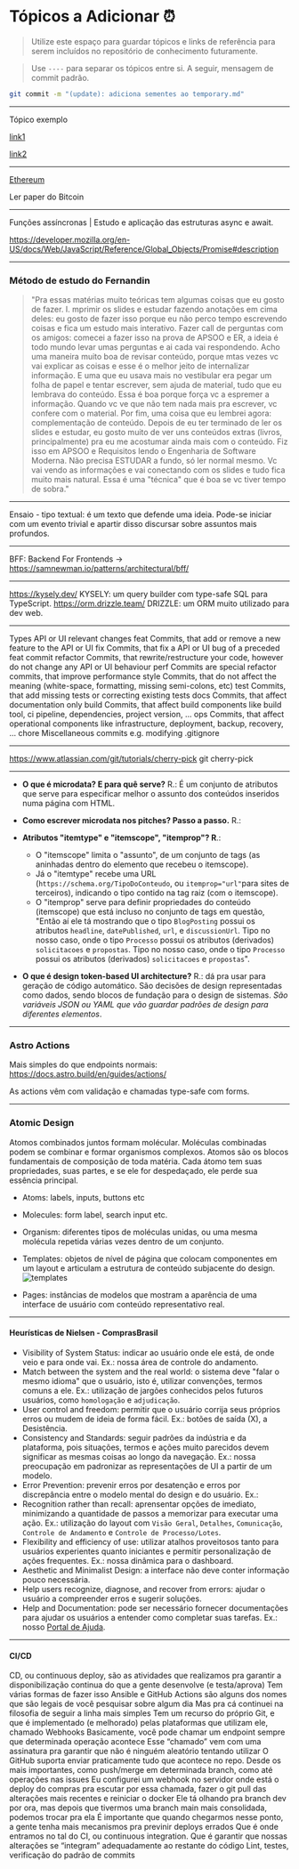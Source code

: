 # Tópicos a Adicionar ⏰
 > Utilize este espaço para guardar tópicos e links de referência para serem incluídos no repositório de conhecimento futuramente.

 > Use `----` para separar os tópicos entre si. A seguir, mensagem de commit padrão. 

```bash
git commit -m "(update): adiciona sementes ao temporary.md"
```

----
Tópico exemplo

[link1](link)

[link2](link)

----
[Ethereum](https://ethereum.org/en/developers/docs/)

Ler paper do Bitcoin

----
Funções assíncronas | Estudo e aplicação das estruturas async e await.

https://developer.mozilla.org/en-US/docs/Web/JavaScript/Reference/Global_Objects/Promise#description

----
### Método de estudo do Fernandin 
 > "Pra essas matérias muito teóricas tem algumas coisas que eu gosto de fazer.
I. mprimir os slides e estudar fazendo anotações em cima deles: eu gosto de fazer isso porque eu não perco tempo escrevendo coisas e fica um estudo mais interativo.
Fazer call de perguntas com os amigos: comecei a fazer isso na prova de APSOO e ER, a ideia é todo mundo levar umas perguntas e ai cada vai respondendo. Acho uma maneira muito boa de revisar conteúdo, porque mtas vezes vc vai explicar as coisas e esse é o melhor jeito de internalizar informação.
> E uma que eu usava mais no vestibular era pegar um folha de papel e tentar escrever, sem ajuda de material, tudo que eu lembrava do conteúdo. Essa é boa porque força vc a espremer a informação. Quando vc ve que não tem nada mais pra escrever, vc confere com o material.
> Por fim, uma coisa que eu lembrei agora: complementação de conteúdo. Depois de eu ter terminado de ler os slides e estudar, eu gosto muito de ver uns conteúdos extras (livros, principalmente) pra eu me acostumar ainda mais com o conteúdo. Fiz isso em APSOO e Requisitos lendo o Engenharia de Software Moderna. Não precisa ESTUDAR a fundo, só ler normal mesmo. Vc vai vendo as informações e vai conectando com os slides e tudo fica muito mais natural. Essa é uma "técnica" que é boa se vc tiver tempo de sobra."

----
Ensaio - tipo textual: é um texto que defende uma ideia. Pode-se iniciar com um evento trivial e apartir disso discursar sobre assuntos mais profundos.


----
BFF: Backend For Frontends -> https://samnewman.io/patterns/architectural/bff/

----
https://kysely.dev/  KYSELY: um query builder com type-safe SQL para TypeScript.
https://orm.drizzle.team/ DRIZZLE: um ORM muito utilizado para dev web.

----
Types
API or UI relevant changes
feat Commits, that add or remove a new feature to the API or UI
fix Commits, that fix a API or UI bug of a preceded feat commit
refactor Commits, that rewrite/restructure your code, however do not change any API or UI behaviour
perf Commits are special refactor commits, that improve performance
style Commits, that do not affect the meaning (white-space, formatting, missing semi-colons, etc)
test Commits, that add missing tests or correcting existing tests
docs Commits, that affect documentation only
build Commits, that affect build components like build tool, ci pipeline, dependencies, project version, ...
ops Commits, that affect operational components like infrastructure, deployment, backup, recovery, ...
chore Miscellaneous commits e.g. modifying .gitignore

---
https://www.atlassian.com/git/tutorials/cherry-pick git cherry-pick


---
- **O que é microdata? E para quê serve?** R.: É um conjunto de atributos que serve para especificar melhor o assunto dos conteúdos inseridos numa página com HTML.

- **Como escrever microdata nos pitches? Passo a passo.** R.: 

- **Atributos "itemtype" e "itemscope", "itemprop"? R**.: 
	- O "itemscope" limita o "assunto", de um conjunto de tags (as aninhadas dentro do elemento que recebeu o itemscope). 
	- Já o "itemtype" recebe uma URL (`https://schema.org/TipoDoConteudo`, ou `itemprop="url"`para sites de terceiros), indicando o tipo contido na tag raiz (com o itemscope). 
	- O "itemprop" serve para definir propriedades do conteúdo (itemscope) que está incluso no conjunto de tags em questão, "Então aí ele tá mostrando que o tipo `BlogPosting` possui os atributos `headline`, `datePublished`, `url`, e `discussionUrl`. Tipo no nosso caso, onde o tipo `Processo` possui os atributos (derivados) `solicitacoes` e `propostas`. Tipo no nosso caso, onde o tipo `Processo` possui os atributos (derivados) `solicitacoes` e `propostas`".
 
- **O que é design token-based UI architecture?** R.: dá pra usar para geração de código automático. São decisões de design representadas como dados, sendo blocos de fundação para o design de sistemas. _São variáveis JSON  ou YAML que vão guardar padrões de design para diferentes elementos_.

-------
### Astro Actions
Mais simples do que endpoints normais: https://docs.astro.build/en/guides/actions/

As actions vêm com validação e chamadas type-safe com forms.

----
### Atomic Design

Atomos combinados juntos formam molécular. Moléculas combinadas podem se combinar e formar organismos complexos.
Atomos são os blocos fundamentais de composição de toda matéria. Cada átomo tem suas propriedades, suas partes, e se ele for despedaçado, ele perde sua essência principal.
- Atoms: labels, inputs, buttons etc
- Molecules: form label, search input etc. 
- Organism: diferentes tipos de moléculas unidas, ou uma mesma molécula repetida várias vezes dentro de um conjunto.
- Templates: objetos de nível de página que colocam componentes em um layout e articulam a estrutura de conteúdo subjacente do design.
![templates](https://atomicdesign.bradfrost.com/images/content/template.png)

- Pages: instâncias de modelos que mostram a aparência de uma interface de usuário com conteúdo representativo real.

----
#### Heurísticas de Nielsen - ComprasBrasil
- Visibility of System Status: indicar ao usuário onde ele está, de onde veio e para onde vai. Ex.: nossa área de controle do andamento.
- Match between the system and the real world: o sistema deve "falar o mesmo idioma" que o usuário, isto é, utilizar convenções, termos comuns a ele. Ex.: utilização de jargões conhecidos pelos futuros usuários, como `homologação` e `adjudicação`.
- User control and freedom: permitir que o usuário corrija seus próprios erros ou mudem de ideia de forma fácil. Ex.: botões de saída (X), a Desistência.
-  Consistency and Standards: seguir padrões da indústria e da plataforma, pois situações, termos e ações muito parecidos devem significar as mesmas coisas ao longo da navegação. Ex.: nossa preocupação em padronizar as representações de UI a partir de um modelo.
- Error Prevention: prevenir erros por desatenção e erros por discrepância entre o modelo mental do design e do usuário. Ex.: 
- Recognition rather than recall: aprensentar opções de imediato, minimizando a quantidade de passos a memorizar para executar uma ação. Ex.: utilização do layout com `Visão Geral`, `Detalhes`, `Comunicação`, `Controle de Andamento` e `Controle de Processo/Lotes`.
- Flexibility and efficiency of use: utilizar atalhos proveitosos tanto para usuários experientes quanto iniciantes e permitir personalização de ações frequentes. Ex.: nossa dinâmica para o dashboard.
- Aesthetic and Minimalist Design: a interface não deve conter informação pouco necessária.
- Help users recognize, diagnose, and recover from errors: ajudar o usuário a compreender erros e sugerir soluções.
- Help and Documentation: pode ser necessário fornecer documentações para ajudar os usuários a entender como completar suas tarefas. Ex.: nosso [Portal de Ajuda](https://ajuda.portaldecomprasbrasil.com.br/).

---
#### CI/CD
CD, ou continuous deploy, são as atividades que realizamos pra garantir a disponibilização continua do que a gente desenvolve (e testa/aprova)
Tem várias formas de fazer isso
Ansible e GitHub Actions são alguns dos nomes que são legais de você pesquisar sobre algum dia
Mas pra cá continuei na filosofia de seguir a linha mais simples
Tem um recurso do próprio Git, e que é implementado (e melhorado) pelas plataformas que utilizam ele, chamado Webhooks
Basicamente, você pode chamar um endpoint sempre que determinada operação acontece
Esse “chamado” vem com uma assinatura pra garantir que não é ninguém aleatório tentando utilizar
O GitHub suporta enviar praticamente tudo que acontece no repo. Desde os mais importantes, como push/merge em determinada branch, como até operações nas issues
Eu configurei um webhook no servidor onde está o deploy do compras pra escutar por essa chamada, fazer o git pull das alterações mais recentes e reiniciar o docker
Ele tá olhando pra branch dev por ora, mas depois que tivermos uma branch main mais consolidada, podemos trocar pra ela
É importante que quando chegarmos nesse ponto, a gente tenha mais mecanismos pra previnir deploys errados
Que é onde entramos no tal do CI, ou continuous integration. Que é garantir que nossas alterações se “integram” adequadamente ao restante do código
Lint, testes, verificação do padrão de commits 
